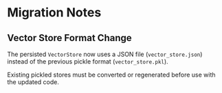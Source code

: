 # Migration Notes

## Vector Store Format Change

The persisted `VectorStore` now uses a JSON file (`vector_store.json`) instead of the previous pickle format (`vector_store.pkl`).

Existing pickled stores must be converted or regenerated before use with the updated code.
